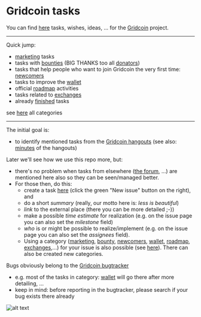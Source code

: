 # Gridcoin tasks
You can find [here](https://github.com/Erkan-Yilmaz/Gridcoin-tasks/issues) tasks, wishes, ideas, ... for the [Gridcoin](https://gridcoin.us) project.

***
Quick jump:

* [marketing](https://github.com/Erkan-Yilmaz/Gridcoin-tasks/labels/marketing) tasks
* tasks with [bounties](https://github.com/Erkan-Yilmaz/Gridcoin-tasks/labels/bounty) (BIG THANKS too all [donators](https://steemit.com/gridcoin/@erkan/get-bounties-for-helping-team-gridcoin))
* tasks that help people who want to join Gridcoin the very first time: [newcomers](https://github.com/Erkan-Yilmaz/Gridcoin-tasks/labels/newcomers) 
* tasks to improve the [wallet](https://github.com/Erkan-Yilmaz/Gridcoin-tasks/labels/wallet)
* official [roadmap](https://github.com/Erkan-Yilmaz/Gridcoin-tasks/labels/roadmap) activities
* tasks related to [exchanges](https://github.com/Erkan-Yilmaz/Gridcoin-tasks/labels/exchanges)
* already [finished](https://github.com/Erkan-Yilmaz/Gridcoin-tasks/issues?q=is%3Aissue+is%3Aclosed) tasks

see [here](https://github.com/Erkan-Yilmaz/Gridcoin-tasks/labels) all categories

***

The initial goal is:
* to identify mentioned tasks from the [Gridcoin hangouts](https://steemit.com/gridcoin/@cm-steem/gridcoin-community-hangout-episode-guide) (see also: [minutes](https://github.com/Erkan-Yilmaz/Gridcoin-hangout-minutes) of the hangouts)

Later we'll see how we use this repo more, but:
* there's no problem when tasks from elsewhere ([the forum](https://cryptocointalk.com/forum/464-gridcoin-grc/), ...) are mentioned here also so they can be seen/managed better.
* For those then, do this: 
  * create a task [here](https://github.com/Erkan-Yilmaz/Gridcoin-tasks/issues) (click the green "New issue" button on the right), and 
   * do a short *summary* (really, our motto here is: *less is beautiful*)
   * *link* to the external place (there you can be more detailed ;-))
   * make a possible *time estimate* for realization (e.g. on the issue page you can also set the *milestone* field)
   * *who* is or might be possible to realize/implement (e.g. on the issue page you can also set the *assignees* field).
   * Using a category ([marketing](https://github.com/Erkan-Yilmaz/Gridcoin-tasks/labels/marketing), [bounty](https://github.com/Erkan-Yilmaz/Gridcoin-tasks/labels/bounty), [newcomers](https://github.com/Erkan-Yilmaz/Gridcoin-tasks/labels/newcomers), [wallet](https://github.com/Erkan-Yilmaz/Gridcoin-tasks/labels/wallet), [roadmap](https://github.com/Erkan-Yilmaz/Gridcoin-tasks/labels/roadmap), [exchanges](https://github.com/Erkan-Yilmaz/Gridcoin-tasks/labels/exchanges),...) for your issue is also possible (see [here](https://github.com/Erkan-Yilmaz/Gridcoin-tasks/labels)). There can also be created new categories.

Bugs obviously belong to the [Gridcoin bugtracker](https://github.com/gridcoin/Gridcoin-Research/issues)
* e.g. most of the tasks in category: [wallet](https://github.com/Erkan-Yilmaz/Gridcoin-tasks/labels/wallet) will go there after more detailing, ...
* keep in mind: before reporting in the bugtracker, please search if your bug exists there already

![alt text](https://i.imgur.com/IPq8wdr.jpg "Gridcoin")
